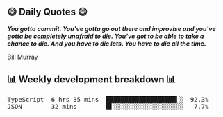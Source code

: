 ## 😄 Daily Quotes 😄

_**You gotta commit. You've gotta go out there and improvise and you've gotta be completely unafraid to die. You've got to be able to take a chance to die. And you have to die lots. You have to die all the time.**_

Bill Murray



## 📊 Weekly development breakdown 📊

<pre>TypeScript  6 hrs 35 mins  ███████████████████▍░  92.3%
JSON        32 mins        █▌░░░░░░░░░░░░░░░░░░░   7.7%</pre>